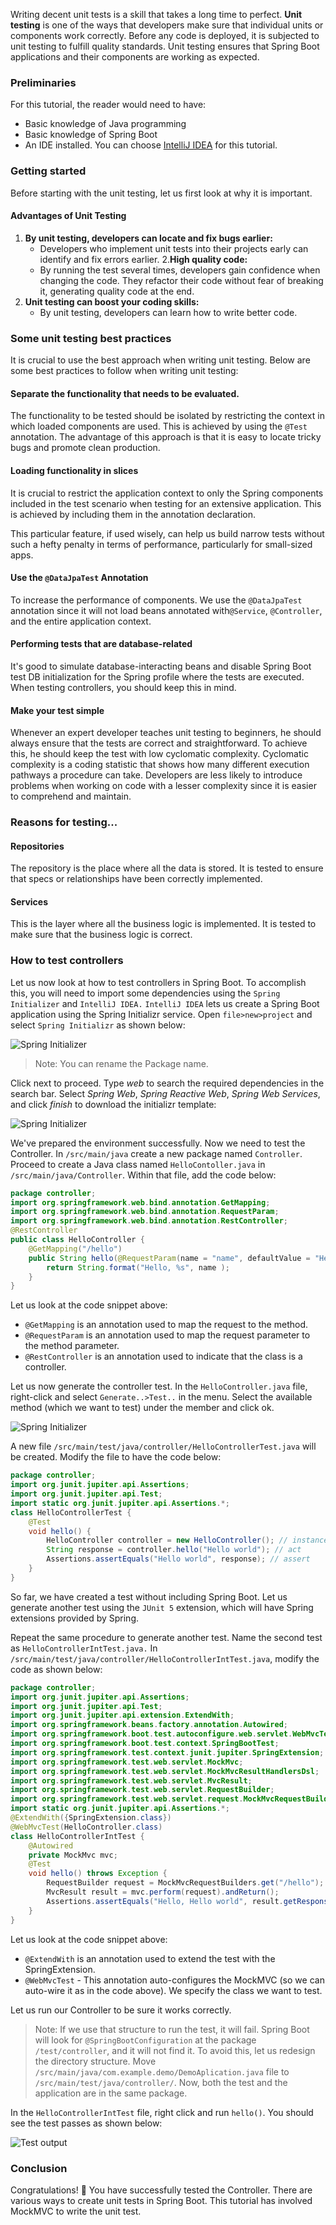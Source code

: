 Writing decent unit tests is a skill that takes a long time to perfect. **Unit testing** is one of the ways that developers make sure that individual units or components work correctly.
Before any code is deployed, it is subjected to unit testing to fulfill quality standards. Unit testing ensures that Spring Boot applications and their components are working as expected.
### Preliminaries
For this tutorial, the reader would need to have:
- Basic knowledge of Java programming 
- Basic knowledge of Spring Boot
- An IDE installed. You can choose [IntelliJ IDEA](https://www.jetbrains.com/idea/) for this tutorial.
### Getting started
Before starting with the unit testing, let us first look at why it is important.
#### Advantages of Unit Testing
1. **By unit testing, developers can locate and fix bugs earlier:**
    - Developers who implement unit tests into their projects early can identify and fix errors earlier.
2.**High quality code:**
    - By running the test several times, developers gain confidence when changing the code. They refactor their code without fear of breaking it, generating quality code at the end.
3. **Unit testing can boost your coding skills:**  
    - By unit testing, developers can learn how to write better code.
### Some unit testing best practices
It is crucial to use the best approach when writing unit testing. Below are some best practices to follow when writing unit testing:

####  Separate the functionality that needs to be evaluated.
The functionality to be tested should be isolated by restricting the context in which loaded components are used. This is achieved by using the `@Test` annotation. The advantage of this approach is that it is easy to locate tricky bugs and promote clean production.
#### Loading functionality in slices
It is crucial to restrict the application context to only the Spring components included in the test scenario when testing for an extensive application. This is achieved by including them in the annotation declaration.

This particular feature, if used wisely, can help us build narrow tests without such a hefty penalty in terms of performance, particularly for small-sized apps.
#### Use the `@DataJpaTest` Annotation
To increase the performance of components. We use the `@DataJpaTest` annotation since it will not load beans annotated with`@Service`, `@Controller`, and the entire application context.
#### Performing tests that are database-related
It's good to simulate database-interacting beans and disable Spring Boot test DB initialization for the Spring profile where the tests are executed. When testing controllers, you should keep this in mind.
#### Make your test simple
Whenever an expert developer teaches unit testing to beginners, he should always ensure that the tests are correct and straightforward. To achieve this, he should keep the test with low cyclomatic complexity. Cyclomatic complexity is a coding statistic that shows how many different execution pathways a procedure can take. Developers are less likely to introduce problems when working on code with a lesser complexity since it is easier to comprehend and maintain.
### Reasons for testing...
#### Repositories
The repository is the place where all the data is stored. It is tested to ensure that specs or relationships have been correctly implemented.
#### Services
This is the layer where all the business logic is implemented. It is tested to make sure that the business logic is correct.
### How to test controllers
Let us now look at how to test controllers in Spring Boot. To accomplish this, you will need to import some dependencies using the `Spring Initializer` and `IntelliJ IDEA.` `IntelliJ IDEA` lets us create a Spring Boot application using the Spring Initializr service. Open `file>new>project` and select `Spring Initializr` as shown below:

![Spring Initializer](/engineering-education/getting-started-with-unit-testing-with-spring-boot/spring-Initializer.png)

> Note: You can rename the Package name.

Click next to proceed. Type *web* to search the required dependencies in the search bar. Select *Spring Web*, *Spring Reactive Web*, *Spring Web Services*, and click *finish* to download the initializr template:

![Spring Initializer](/engineering-education/getting-started-with-unit-testing-with-spring-boot/spring-Initializer-Dependency.png)

We've prepared the environment successfully. Now we need to test the Controller.
In `/src/main/java` create a new package named `Controller`. Proceed to create a Java class named `HelloContoller.java` in  `/src/main/java/Controller`. Within that file, add the code below:
```java
package controller;
import org.springframework.web.bind.annotation.GetMapping;
import org.springframework.web.bind.annotation.RequestParam;
import org.springframework.web.bind.annotation.RestController;
@RestController
public class HelloController {
    @GetMapping("/hello")
    public String hello(@RequestParam(name = "name", defaultValue = "Hello world") String name){
        return String.format("Hello, %s", name );
    }
}
```
Let us look at the code snippet above:
- `@GetMapping` is an annotation used to map the request to the method.
- `@RequestParam` is an annotation used to map the request parameter to the method parameter.
- `@RestController` is an annotation used to indicate that the class is a controller.

Let us now generate the controller test.  In the `HelloController.java` file, right-click and select `Generate..>Test..` in the menu. Select the available method (which we want to test) under the member and click ok.

![Spring Initializer](/engineering-education/getting-started-with-unit-testing-with-spring-boot/testing.png)

A new file `/src/main/test/java/controller/HelloControllerTest.java` will be created. Modify the file to have the code below:
```java
package controller;
import org.junit.jupiter.api.Assertions;
import org.junit.jupiter.api.Test;
import static org.junit.jupiter.api.Assertions.*;
class HelloControllerTest {
    @Test
    void hello() {
        HelloController controller = new HelloController(); // instance of the controller
        String response = controller.hello("Hello world"); // act
        Assertions.assertEquals("Hello world", response); // assert
    }
}
```
So far, we have created a test without including Spring Boot. Let us generate another test using the `JUnit 5` extension, which will have Spring extensions provided by Spring.  

Repeat the same procedure to generate another test. Name the second test as `HelloControllerIntTest.java.` In `/src/main/test/java/controller/HelloControllerIntTest.java`, modify the code as shown below:
```java
package controller;
import org.junit.jupiter.api.Assertions;
import org.junit.jupiter.api.Test;
import org.junit.jupiter.api.extension.ExtendWith;
import org.springframework.beans.factory.annotation.Autowired;
import org.springframework.boot.test.autoconfigure.web.servlet.WebMvcTest;
import org.springframework.boot.test.context.SpringBootTest;
import org.springframework.test.context.junit.jupiter.SpringExtension;
import org.springframework.test.web.servlet.MockMvc;
import org.springframework.test.web.servlet.MockMvcResultHandlersDsl;
import org.springframework.test.web.servlet.MvcResult;
import org.springframework.test.web.servlet.RequestBuilder;
import org.springframework.test.web.servlet.request.MockMvcRequestBuilders;
import static org.junit.jupiter.api.Assertions.*;
@ExtendWith({SpringExtension.class})
@WebMvcTest(HelloController.class)
class HelloControllerIntTest {
    @Autowired
    private MockMvc mvc;
    @Test
    void hello() throws Exception {
        RequestBuilder request = MockMvcRequestBuilders.get("/hello");
        MvcResult result = mvc.perform(request).andReturn();
        Assertions.assertEquals("Hello, Hello world", result.getResponse().getContentAsString());
    }
}
```
Let us look at the code snippet above:
- `@ExtendWith` is an annotation used to extend the test with the SpringExtension.
- `@WebMvcTest` - This annotation auto-configures the MockMVC (so we can auto-wire it as in the code above). We specify the class we want to test.

Let us run our Controller to be sure it works correctly.

> Note: If we use that structure to run the test, it will fail. Spring Boot will look for `@SpringBootConfiguration` at the package `/test/controller`, and it will not find it. To avoid this, let us redesign the directory structure. Move `/src/main/java/com.example.demo/DemoAplication.java` file to `/src/main/test/java/controller/`. Now, both the test and the application are in the same package.

In the `HelloControllerIntTest` file, right click and run `hello()`. You should see the test passes as shown below:

![Test output](/engineering-education/getting-started-with-unit-testing-with-spring-boot/output.png)

### Conclusion
Congratulations! 🚀 You have successfully tested the Controller. There are various ways to create unit tests in Spring Boot. This tutorial has involved MockMVC to write the unit test.
